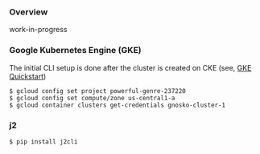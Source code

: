 ### Overview

work-in-progress

### Google Kubernetes Engine (GKE)

The initial CLI setup is done after the cluster is created on CKE (see, [GKE Quickstart](https://cloud.google.com/kubernetes-engine/docs/quickstart))

```
$ gcloud config set project powerful-genre-237220
$ gcloud config set compute/zone us-central1-a
$ gcloud container clusters get-credentials gnosko-cluster-1
```

### j2

```
$ pip install j2cli
```
